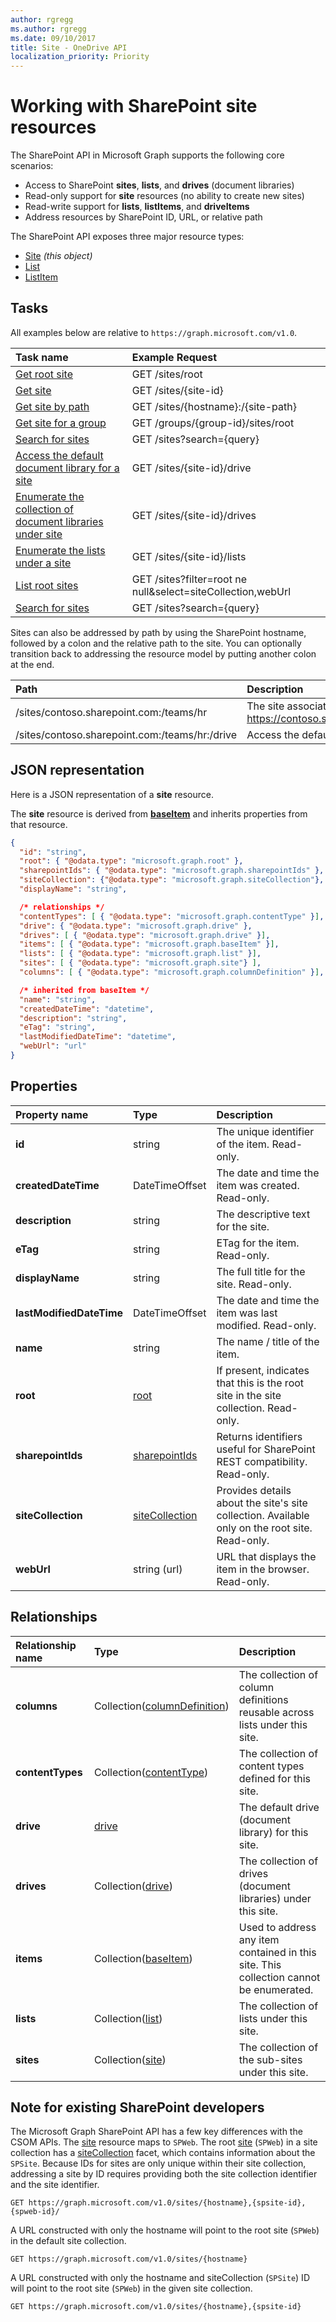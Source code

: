 ```yaml
---
author: rgregg
ms.author: rgregg
ms.date: 09/10/2017
title: Site - OneDrive API
localization_priority: Priority
---
```

# Working with SharePoint site resources

The SharePoint API in Microsoft Graph supports the following core scenarios:

* Access to SharePoint **sites**, **lists**, and **drives** (document libraries)
* Read-only support for **site** resources (no ability to create new sites)
* Read-write support for **lists**, **listItems**, and **driveItems**
* Address resources by SharePoint ID, URL, or relative path

The SharePoint API exposes three major resource types:

* [Site](site.md) _(this object)_
* [List](list.md)
* [ListItem](listitem.md)

## Tasks

All examples below are relative to `https://graph.microsoft.com/v1.0`.

| Task name                                                     | Example Request                    |
| :------------------------------------------------------------ | :--------------------------------- |
| [Get root site][]                                             | GET /sites/root                    |
| [Get site][]                                                  | GET /sites/{site-id}               |
| [Get site by path][]                                          | GET /sites/{hostname}:/{site-path} |
| [Get site for a group][]                                      | GET /groups/{group-id}/sites/root  |
| [Search for sites][]                                          | GET /sites?search={query}          |
| [Access the default document library for a site][]            | GET /sites/{site-id}/drive         |
| [Enumerate the collection of document libraries under site][] | GET /sites/{site-id}/drives        |
| [Enumerate the lists under a site][]                          | GET /sites/{site-id}/lists         |
| [List root sites][]            | GET /sites?filter=root ne null&select=siteCollection,webUrl
| [Search for sites][]           | GET /sites?search={query}

[Get site]: ../api/site_get.md
[Get root site]: ../api/site_get.md
[Get site by path]: ../api/site_getbypath.md
[Get site for a group]: ../api/site_get.md
[List root sites]: ../api/site_list.md
[Search for sites]: ../api/site_search.md
[Access the default document library for a site]: ../api/drive_get.md
[Enumerate the collection of document libraries under site]: ../api/drive_list.md
[Enumerate the lists under a site]: ../api/list_list.md

Sites can also be addressed by path by using the SharePoint hostname, followed by a colon and the relative path to the site.
You can optionally transition back to addressing the resource model by putting another colon at the end.

| Path                                           | Description
|:-----------------------------------------------|:-----------------------------------
| /sites/contoso.sharepoint.com:/teams/hr        | The site associated with https://contoso.sharepoint.com/teams/hr
| /sites/contoso.sharepoint.com:/teams/hr:/drive | Access the default [drive](drive.md) for this site.

## JSON representation

Here is a JSON representation of a **site** resource.

The **site** resource is derived from [**baseItem**](baseitem.md) and inherits properties from that resource.

<!--{
  "blockType": "resource",
  "optionalProperties": [
    "root",
    "sharepointIds",
    "siteCollection",
    "drive",
    "drives",
    "sites"
  ],
  "keyProperty": "id",
  "baseType": "microsoft.graph.baseItem",
  "@odata.type": "microsoft.graph.site"
}-->

```json
{
  "id": "string",
  "root": { "@odata.type": "microsoft.graph.root" },
  "sharepointIds": { "@odata.type": "microsoft.graph.sharepointIds" },
  "siteCollection": {"@odata.type": "microsoft.graph.siteCollection"},
  "displayName": "string",

  /* relationships */
  "contentTypes": [ { "@odata.type": "microsoft.graph.contentType" }],
  "drive": { "@odata.type": "microsoft.graph.drive" },
  "drives": [ { "@odata.type": "microsoft.graph.drive" }],
  "items": [ { "@odata.type": "microsoft.graph.baseItem" }],
  "lists": [ { "@odata.type": "microsoft.graph.list" }],
  "sites": [ { "@odata.type": "microsoft.graph.site"} ],
  "columns": [ { "@odata.type": "microsoft.graph.columnDefinition" }],

  /* inherited from baseItem */
  "name": "string",
  "createdDateTime": "datetime",
  "description": "string",
  "eTag": "string",
  "lastModifiedDateTime": "datetime",
  "webUrl": "url"
}
```

## Properties

| Property name            | Type               | Description
|:-------------------------|:-------------------|:-----------------------------
| **id**                   | string             | The unique identifier of the item. Read-only.
| **createdDateTime**      | DateTimeOffset     | The date and time the item was created. Read-only.
| **description**          | string             | The descriptive text for the site.
| **eTag**                 | string             | ETag for the item. Read-only.                                                                  |
| **displayName**          | string             | The full title for the site. Read-only.
| **lastModifiedDateTime** | DateTimeOffset     | The date and time the item was last modified. Read-only.
| **name**                 | string             | The name / title of the item.
| **root**                 | [root][]           | If present, indicates that this is the root site in the site collection. Read-only.
| **sharepointIds**        | [sharepointIds][]  | Returns identifiers useful for SharePoint REST compatibility. Read-only.
| **siteCollection**       | [siteCollection][] | Provides details about the site's site collection. Available only on the root site. Read-only.
| **webUrl**               | string (url)       | URL that displays the item in the browser. Read-only.

## Relationships

| Relationship name | Type                             | Description
|:------------------|:---------------------------------|:----------------------
| **columns**       | Collection([columnDefinition][]) | The collection of column definitions reusable across lists under this site.
| **contentTypes**  | Collection([contentType][])      | The collection of content types defined for this site.
| **drive**         | [drive][]                        | The default drive (document library) for this site.
| **drives**        | Collection([drive][])            | The collection of drives (document libraries) under this site.
| **items**         | Collection([baseItem][])         | Used to address any item contained in this site. This collection cannot be enumerated.
| **lists**         | Collection([list][])             | The collection of lists under this site.
| **sites**         | Collection([site][])             | The collection of the sub-sites under this site.

[columnDefinition]: columndefinition.md
[baseItem]: baseitem.md
[contentType]: contentType.md
[drive]: drive.md
[identitySet]: identityset.md
[list]: list.md
[root]: root.md
[sharepointIds]: sharepointIds.md
[site]: site.md
[siteCollection]: siteCollection.md

## Note for existing SharePoint developers

The Microsoft Graph SharePoint API has a few key differences with the CSOM APIs.
The [site][] resource maps to `SPWeb`.
The root [site][] (`SPWeb`) in a site collection has a [siteCollection](sitecollection.md) facet, which contains information about the `SPSite`.
Because IDs for sites are only unique within their site collection, addressing a site by ID requires providing both the site collection identifier and the site identifier.

```http
GET https://graph.microsoft.com/v1.0/sites/{hostname},{spsite-id},{spweb-id}/
```

A URL constructed with only the hostname will point to the root site (`SPWeb`) in the default site collection.

```http
GET https://graph.microsoft.com/v1.0/sites/{hostname}
```

A URL constructed with only the hostname and siteCollection (`SPSite`) ID will point to the root site (`SPWeb`) in the given site collection.

```http
GET https://graph.microsoft.com/v1.0/sites/{hostname},{spsite-id}
```




<!-- {
  "type": "#page.annotation",
  "description": "",
  "keywords": "",
  "section": "documentation",
  "tocPath": "Sites",
  "tocBookmarks": { "Resources/Site": "#" }
} -->
